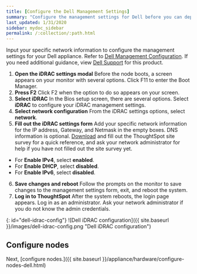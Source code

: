 ```yaml
---
title: [Configure the Dell Management Settings]
summary: "Configure the management settings for Dell before you can deploy ThoughtSpot."
last_updated: 1/31/2020
sidebar: mydoc_sidebar
permalink: /:collection/:path.html
---
```

Input your specific network information to configure the management settings for your Dell appliance. Refer to [Dell Management Configuration](#dell-idrac-config). If you need additional guidance, view [Dell Support](https://www.dell.com/support/home/us/en/04/product-support/product/dell-xc6420/overview) for this product.

1. **Open the iDRAC settings modal** Before the node boots, a screen appears on your monitor with several options. Click F11 to enter the Boot Manager.
2. **Press F2** Click F2 when the option to do so appears on your screen.
3. **Select iDRAC** In the Bios setup screen, there are several options. Select **iDRAC** to configure your iDRAC management settings.
4. **Select network configuration** From the iDRAC settings options, select **network**.  
5. **Fill out the iDRAC settings form** Add your specific network information for the IP address, Gateway, and Netmask in the empty boxes. DNS information is optional. <a href="{{ site.baseurl }}/site-survey.pdf" download>Download</a> and fill out the ThoughtSpot site survey for a quick reference, and ask your network administrator for help if you have not filled out the site survey yet.
* For **Enable IPv4**, select **enabled**.
* For **Enable DHCP**, select **disabled**.
* For **Enable IPv6**, select **disabled**.
6. **Save changes and reboot** Follow the prompts on the monitor to save changes to the management settings form, exit, and reboot the system.
7. **Log in to ThoughtSpot** After the system reboots, the login page appears. Log in as an administrator. Ask your network administrator if you do not know the admin credentials.

{: id="dell-idrac-config"}
![Dell iDRAC configuration]({{ site.baseurl }}/images/dell-idrac-config.png "Dell iDRAC configuration")
<!--{% include image.html file="dell-idrac-config.png" title="Dell iDRAC configuration" alt="Use the monitor and keyboard that you connected earlier to add your network information in the iDRAC network settings modal." caption="Dell Management Configuration" %}-->

## Configure nodes
Next, [configure nodes.]({{ site.baseurl }}/appliance/hardware/configure-nodes-dell.html)
